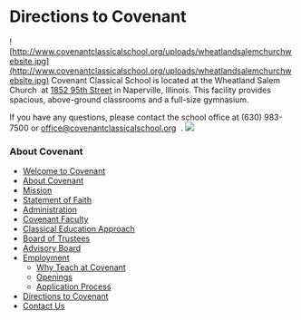 # Directions to Covenant

![http://www.covenantclassicalschool.org/uploads/wheatlandsalemchurchwebsite.jpg](http://www.covenantclassicalschool.org/uploads/wheatlandsalemchurchwebsite.jpg)
 <span>Covenant Classical School is located at the Wheatland Salem Church  at <span>[<span>1852 95th Street</span>](http://maps.google.com/maps?saddr=1852+95th+St,+Naperville,+IL&hl=en&ll=41.706049,-88.186269&spn=0.022395,0.052314&sll=39.739318,-89.266507&sspn=11.802131,26.784668&mra=ls&t=m&z=15)</span></span> <span>in Naperville, Illinois. This facility provides spacious, above-ground classrooms and a full-size gymnasium. 

If you have any questions, please contact the school office at (630) 983-7500 or [<span>office@covenantclassicalschool.org</span>](mailto:office@covenantclassicalschool.org)  .</span> ![](http://www.covenantclassicalschool.org/uploads/schoolbuilding-W.jpg)

### About Covenant

*   [Welcome to Covenant](http://www.covenantclassicalschool.org/covenantwelcome)
*   [About Covenant](http://www.covenantclassicalschool.org/about-covenant)
*   [Mission](http://www.covenantclassicalschool.org/covenant-mission)
*   [Statement of Faith](http://www.covenantclassicalschool.org/covenant-statement-of-faith)
*   [Administration](http://www.covenantclassicalschool.org/covenant-administration)
*   [Covenant Faculty](http://www.covenantclassicalschool.org/faculty)
*   [Classical Education Approach](http://www.covenantclassicalschool.org/covenant-classical-education-approach)
*   [Board of Trustees](http://www.covenantclassicalschool.org/board-of-trustees)
*   [Advisory Board](http://www.covenantclassicalschool.org/advisory-board)
*   [Employment](http://www.covenantclassicalschool.org/pages/page.asp?page_id=336531)
    *   [Why Teach at Covenant](http://www.covenantclassicalschool.org/pages/page.asp?page_id=336531)
    *   [Openings](http://www.covenantclassicalschool.org/pages/page.asp?page_id=337089)
    *   [Application Process](http://www.covenantclassicalschool.org/pages/page.asp?page_id=337090)
*   [Directions to Covenant](http://www.covenantclassicalschool.org/directions)
*   [Contact Us](http://www.covenantclassicalschool.org/contact)